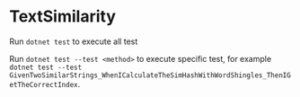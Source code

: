 # TextSimilarity

Run <code>dotnet test</code> to execute all test

Run ``dotnet test --test <method>`` to execute specific test, for example ``dotnet test --test GivenTwoSimilarStrings_WhenICalculateTheSimHashWithWordShingles_ThenIGetTheCorrectIndex``.
